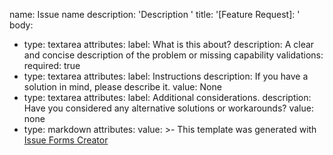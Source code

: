 name: Issue name
description: 'Description '
title: '[Feature Request]: '
body:
  - type: textarea
    attributes:
      label: What is this about?
      description: A clear and concise description of the problem or missing capability
    validations:
      required: true
  - type: textarea
    attributes:
      label: Instructions
      description: If you have a solution in mind, please describe it.
      value: None
  - type: textarea
    attributes:
      label: Additional considerations.
      description: Have you considered any alternative solutions or workarounds?
      value: none
  - type: markdown
    attributes:
      value: >-
        This template was generated with [Issue Forms
        Creator](https://issue-forms-creator.netlify.app)
